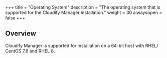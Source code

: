 +++
title = "Operating System"
description = "The operating system that is supported for the Cloudify Manager installation."
weight = 30
alwaysopen = false
+++

## Overview
Cloudify Manager is supported for installation on a 64-bit host with RHEL/ CentOS 7.6  and RHEL 8.